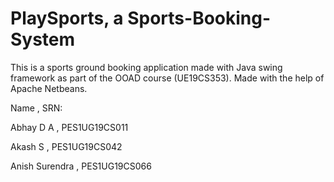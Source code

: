 # PlaySports, a Sports-Booking-System

This is a sports ground booking application made with Java swing framework as part of the OOAD course (UE19CS353).
Made with the help of Apache Netbeans.

Name , SRN:

Abhay D A , PES1UG19CS011

Akash S , PES1UG19CS042

Anish Surendra , PES1UG19CS066 
